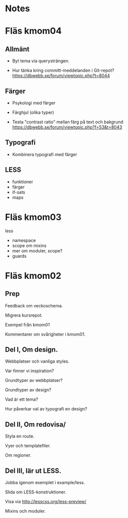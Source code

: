 Notes
===============================



Fläs kmom04
===============================


Allmänt
-------------------------------

* Byt tema via querysträngen.

* Hur tänka kring committ-meddelanden i Git-repot?
https://dbwebb.se/forum/viewtopic.php?t=8044



Färger
-------------------------------

* Psykologi med färger
* Färghjul (olika typer)

* Testa "contrast ratio" mellan färg på text och bakgrund
https://dbwebb.se/forum/viewtopic.php?f=53&t=8043



Typografi
-------------------------------

* Kombinera typografi med färger



LESS
-------------------------------

* funktioner
* färger
* if-sats
* maps



Fläs kmom03
===============================

less

* namespace
* scope om mixins
* mer om moduler, scope?
* guards



Fläs kmom02
===============================



Prep
-------------------------------

Feedback om veckoschema.

Migrera kursrepot.

Exempel från kmom01

Kommentarer om svårigheter i kmom01.



Del I, Om design.
-------------------------------

Webbplatser och vanliga styles.

Var finner vi inspiration?

Grundtyper av webbplatser?

Grundtyper av design?

Vad är ett tema?

Hur påverkar val av typografi en design?



Del II, Om redovisa/
-------------------------------

Styla en route.

Vyer och templatefiler.

Om regioner.



Del III, lär ut LESS.
-------------------------------

Jobba igenom exemplet i example/less.

Slida om LESS-konstruktioner.

Visa via http://lesscss.org/less-preview/

Mixins och moduler.
